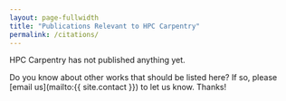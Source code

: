 ```yaml
---
layout: page-fullwidth
title: "Publications Relevant to HPC Carpentry"
permalink: /citations/
---
```


HPC Carpentry has not published anything yet.

<!--
Data Carpentry, Library Carpentry and Software Carpentry have been featured in
many publications, and some members of The Carpentries community have written
materials about our workshops, our history, and our impact. Comprehensive
reports about our impact can be found in our
[assessment]({{ site.url }}/assessment/) section.

<ul>
  <li>
    <p>
      Sarah L. R. Stevens, Mateusz Kuzak, Carlos Martinez, Aurelia Moser, 
      Petra Bleeker, Marc Galland:
      "<a href="https://journals.plos.org/plosbiology/article/authors?id=10.1371/journal.pbio.2005561">Building a local community of practice in scientific programming for life scientists</a>",
      November 2018
    </p>
  </li>
</ul>
-->

Do you know about other works that should be listed here? If so, please
[email us](mailto:{{ site.contact }}) to let us know. Thanks!
